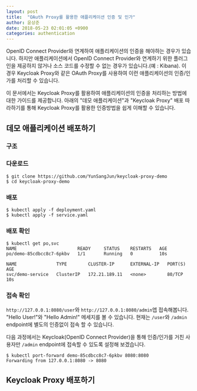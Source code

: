 ```yaml
---
layout: post
title:  "OAuth Proxy를 활용한 애플리케이션 인증 및 인가"
author: 윤상준
date: 2018-05-23 02:01:05 +0900
categories: authentication
---
```


OpenID Connect Provider와 연계하여 애플리케이션의 인증을 해야하는 경우가 있습니다. 하지만 애플리케이션에서 OpenID Connect Provider와 연계하기 위한 플러그인을 제공하지 않거나 소스 코드를 수정할 수 없는 경우가 있습니다.(예 : Kibana). 이 경우 Keycloak Proxy와 같은 OAuth Proxy를 사용하여 이런 애플리케이션의 인증/인가를 처리할 수 있습니다.

이 문서에서는 Keycloak Proxy를 활용하여 애플리케이션의 인증을 처리하는 방법에 대한 가이드를 제공합니다.
아래의 "데모 애플리케이션"과 "Keycloak Proxy" 배포 따라하기를 통해 Keycloak Proxy를 활용한 인증방법을 쉽게 이해할 수 있습니다.

## 데모 애플리케이션 배포하기

### 구조


### 다운로드

```
$ git clone https://github.com/YunSangJun/keycloak-proxy-demo
$ cd keycloak-proxy-demo
```

### 배포

```
$ kubectl apply -f deployment.yaml
$ kubectl apply -f service.yaml
```

### 배포 확인

```
$ kubectl get po,svc
NAME                       READY     STATUS    RESTARTS   AGE
po/demo-85cdbcc8c7-6pkbv   1/1       Running   0          10s

NAME               TYPE        CLUSTER-IP      EXTERNAL-IP   PORT(S)   AGE
svc/demo-service   ClusterIP   172.21.189.11   <none>        80/TCP    10s
```

### 접속 확인

`http://127.0.0.1:8080/user`와 `http://127.0.0.1:8080/admin`엡 접속해봅니다.
"Hello User!"와 "Hello Admin!" 메세지를 볼 수 있습니다.
현재는 `/user`와 `/admin` endpoint에 별도의 인증없이 접속 할 수 있습니다.

다음 과정에서는 Keycloak(OpenID Connect Provider)을 통해 인증/인가를 거친 사용자만 `/admin` endpoint에 접속할 수 있도록 설정해 보겠습니다.

```
$ kubectl port-forward demo-85cdbcc8c7-6pkbv 8080:8080
Forwarding from 127.0.0.1:8080 -> 8080
```

## Keycloak Proxy 배포하기
